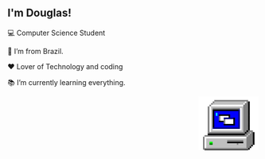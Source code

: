 ## I'm Douglas!

 

:computer: Computer Science Student

:house_with_garden: I’m from Brazil.

:heart: Lover of Technology and coding

:books: I’m currently learning everything.

<img align="right" alt="PC GIF" src="https://github.com/TheDudeThatCode/TheDudeThatCode/blob/master/Assets/PC.gif" width="120" />

<!--
<img align="right" alt="PC GIF" src="https://github.com/TheDudeThatCode/TheDudeThatCode/blob/master/Assets/PC.gif" width="190" />
-->
